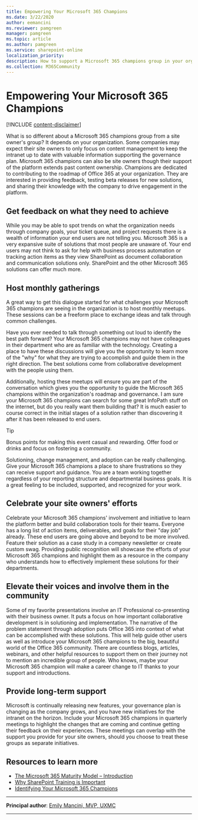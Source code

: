 ```yaml
---
title: Empowering Your Microsoft 365 Champions
ms.date: 3/22/2020
author: eemancini
ms.reviewer: pamgreen
manager: pamgreen
ms.topic: article
ms.author: pamgreen
ms.service: sharepoint-online
localization_priority: 
description: How to support a Microsoft 365 champions group in your organization. A follow up to Identifying Your Microsoft 365 Champions.
ms.collection: M365Community
---
```

 
# Empowering Your Microsoft 365 Champions

[!INCLUDE [content-disclaimer](includes/content-disclaimer.md)]

What is so different about a Microsoft 365 champions group from a site owner's group? It depends on your organization. Some companies may expect their site owners to only focus on content management to keep the intranet up to date with valuable information supporting the governance plan. Microsoft 365 champions can also be site owners though their support of the platform extends past content ownership. Champions are dedicated to contributing to the roadmap of Office 365 at your organization. They are interested in providing feedback, testing beta releases for new solutions, and sharing their knowledge with the company to drive engagement in the platform.

## Get feedback on what they need to achieve

While you may be able to spot trends on what the organization needs through company goals, your ticket queue, and project requests there is a wealth of information your end users are not telling you. Microsoft 365 is a very expansive suite of solutions that most people are unaware of. Your end users may not think to ask for help with business process automation or tracking action items as they view SharePoint as document collaboration and communication solutions only. SharePoint and the other Microsoft 365 solutions can offer much more.

## Host monthly gatherings

A great way to get this dialogue started for what challenges your Microsoft 365 champions are seeing in the organization is to host monthly meetups. These sessions can be a freeform place to exchange ideas and talk through common challenges.

Have you ever needed to talk through something out loud to identify the best path forward? Your Microsoft 365 champions may not have colleagues in their department who are as familiar with the technology. Creating a place to have these discussions will give you the opportunity to learn more of the "why" for what they are trying to accomplish and guide them in the right direction. The best solutions come from collaborative development with the people using them.

Additionally, hosting these meetups will ensure you are part of the conversation which gives you the opportunity to guide the Microsoft 365 champions within the organization's roadmap and governance. I am sure your Microsoft 365 champions can search for some great InfoPath stuff on the internet, but do you really want them building that? It is much easier to course correct in the initial stages of a solution rather than discovering it after it has been released to end users.

> [!TIP]
> Bonus points for making this event casual and rewarding.
> Offer food or drinks and focus on fostering a community.

Solutioning, change management, and adoption can be really challenging. Give your Microsoft 365 champions a place to share frustrations so they can receive support and guidance. You are a team working together regardless of your reporting structure and departmental business goals. It is a great feeling to be included, supported, and recognized for your work.

## Celebrate your site owners' efforts

Celebrate your Microsoft 365 champions' involvement and initiative to learn the platform better and build collaboration tools for their teams. Everyone has a long list of action items, deliverables, and goals for their "day job" already. These end users are going above and beyond to be more involved. Feature their solution as a case study in a company newsletter or create custom swag. Providing public recognition will showcase the efforts of your Microsoft 365 champions and highlight them as a resource in the company who understands how to effectively implement these solutions for their departments.

## Elevate their voices and involve them in the community

Some of my favorite presentations involve an IT Professional co-presenting with their business owner. It puts a focus on how important collaborative development is in solutioning and implementation. The narrative of the problem statement through adoption puts Office 365 into context of what can be accomplished with these solutions. This will help guide other users as well as introduce your Microsoft 365 champions to the big, beautiful world of the Office 365 community. There are countless blogs, articles, webinars, and other helpful resources to support them on their journey not to mention an incredible group of people. Who knows, maybe your Microsoft 365 champion will make a career change to IT thanks to your support and introductions.

## Provide long-term support

Microsoft is continually releasing new features, your governance plan is changing as the company grows, and you have new initiatives for the intranet on the horizon. Include your Microsoft 365 champions in quarterly meetings to highlight the changes that are coming and continue getting their feedback on their experiences. These meetings can overlap with the support you provide for your site owners, should you choose to treat these groups as separate initiatives.

## Resources to learn more

- [The Microsoft 365 Maturity Model – Introduction](/microsoft-365/community/microsoft365-maturity-model--intro)
- [Why SharePoint Training is Important](/microsoft-365/community/why-sharepoint-training-is-important)
- [Identifying Your Microsoft 365 Champions](/microsoft-365/community/identifying-your-sharepoint-champions)

---

**Principal author**: [Emily Mancini, MVP, UXMC](https://www.linkedin.com/in/eemancini)

---
